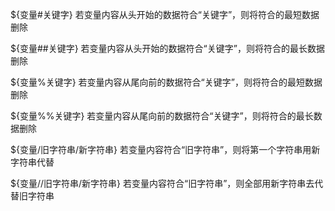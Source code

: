 ${变量\#关键字} 若变量内容从头开始的数据符合“关键字”，则将符合的最短数据删除 

${变量\#\#关键字} 若变量内容从头开始的数据符合“关键字”，则将符合的最长数据删除 

${变量%关键字} 若变量内容从尾向前的数据符合“关键字”，则将符合的最短数据删除 

${变量%%关键字} 若变量内容从尾向前的数据符合“关键字”，则将符合的最长数据删除 

${变量/旧字符串/新字符串} 若变量内容符合“旧字符串”，则将第一个字符串用新字符串代替 

${变量//旧字符串/新字符串} 若变量内容符合“旧字符串”，则全部用新字符串去代替旧字符串